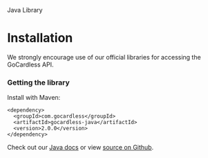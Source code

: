 <h0>Java Library</h0>

# Installation

We strongly encourage use of our official libraries for accessing the GoCardless API.

### Getting the library

Install with Maven:

	<dependency>
	  <groupId>com.gocardless</groupId>
	  <artifactId>gocardless-java</artifactId>
	  <version>2.0.0</version>
	</dependency>

Check out our [Java docs](/java) or view [source on Github](https://github.com/gocardless/gocardless-legacy-java).
